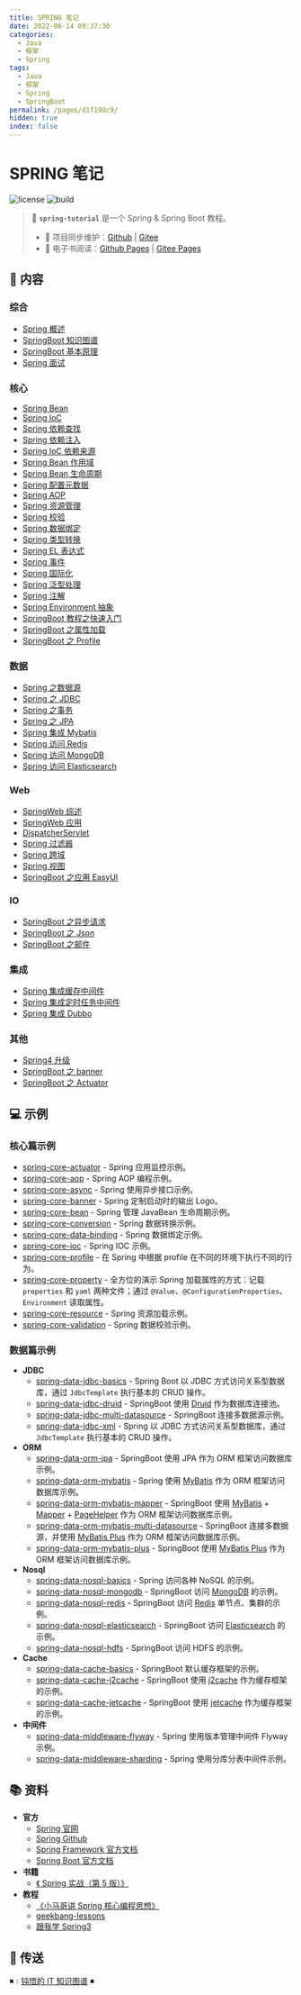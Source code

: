 ```yaml
---
title: SPRING 笔记
date: 2022-06-14 09:37:30
categories:
  - Java
  - 框架
  - Spring
tags:
  - Java
  - 框架
  - Spring
  - SpringBoot
permalink: /pages/d1f190c9/
hidden: true
index: false
---
```


# SPRING 笔记

![license](https://badgen.net/github/license/dunwu/spring-tutorial)
![build](https://travis-ci.com/dunwu/spring-tutorial.svg?branch=master)

> 🍃 **`spring-tutorial`** 是一个 Spring & Spring Boot 教程。
>
> - 🔁 项目同步维护：[Github](https://github.com/dunwu/spring-tutorial/) | [Gitee](https://gitee.com/turnon/spring-tutorial/)
> - 📖 电子书阅读：[Github Pages](https://dunwu.github.io/spring-tutorial/) | [Gitee Pages](http://turnon.gitee.io/spring-tutorial/)

## 📖 内容

### 综合

- [Spring 概述](Spring综合/Spring概述.md)
- [SpringBoot 知识图谱](Spring综合/SpringBoot知识图谱.md)
- [SpringBoot 基本原理](Spring综合/SpringBoot基本原理.md)
- [Spring 面试](Spring面试.md)

### 核心

- [Spring Bean](Spring核心/SpringBean.md)
- [Spring IoC](Spring核心/SpringIoC.md)
- [Spring 依赖查找](Spring核心/Spring依赖查找.md)
- [Spring 依赖注入](Spring核心/Spring依赖注入.md)
- [Spring IoC 依赖来源](Spring核心/SpringIoC依赖来源.md)
- [Spring Bean 作用域](Spring核心/SpringBean作用域.md)
- [Spring Bean 生命周期](Spring核心/SpringBean生命周期.md)
- [Spring 配置元数据](Spring核心/Spring配置元数据.md)
- [Spring AOP](Spring核心/SpringAop.md)
- [Spring 资源管理](Spring核心/Spring资源管理.md)
- [Spring 校验](Spring核心/Spring校验.md)
- [Spring 数据绑定](Spring核心/Spring数据绑定.md)
- [Spring 类型转换](Spring核心/Spring类型转换.md)
- [Spring EL 表达式](Spring核心/SpringEL.md)
- [Spring 事件](Spring核心/Spring事件.md)
- [Spring 国际化](Spring核心/Spring国际化.md)
- [Spring 泛型处理](Spring核心/Spring泛型处理.md)
- [Spring 注解](Spring核心/Spring注解.md)
- [Spring Environment 抽象](Spring核心/SpringEnvironment抽象.md)
- [SpringBoot 教程之快速入门](Spring核心/SpringBoot之快速入门.md)
- [SpringBoot 之属性加载](Spring核心/SpringBoot之属性加载.md)
- [SpringBoot 之 Profile](Spring核心/SpringBoot之Profile.md)

### 数据

- [Spring 之数据源](Spring数据/Spring之数据源.md)
- [Spring 之 JDBC](Spring数据/Spring之JDBC.md)
- [Spring 之事务](Spring数据/Spring之事务.md)
- [Spring 之 JPA](Spring数据/Spring之JPA.md)
- [Spring 集成 Mybatis](Spring数据/Spring集成Mybatis.md)
- [Spring 访问 Redis](Spring数据/Spring访问Redis.md)
- [Spring 访问 MongoDB](Spring数据/Spring访问MongoDB.md)
- [Spring 访问 Elasticsearch](Spring数据/Spring访问Elasticsearch.md)

### Web

- [SpringWeb 综述](SpringWeb/SpringWeb综述.md)
- [SpringWeb 应用](SpringWeb/SpringWeb应用.md)
- [DispatcherServlet](SpringWeb/DispatcherServlet.md)
- [Spring 过滤器](SpringWeb/Spring过滤器.md)
- [Spring 跨域](SpringWeb/Spring跨域.md)
- [Spring 视图](SpringWeb/Spring视图.md)
- [SpringBoot 之应用 EasyUI](SpringWeb/SpringBoot之应用EasyUI.md)

### IO

- [SpringBoot 之异步请求](SpringIO/SpringBoot之异步请求.md)
- [SpringBoot 之 Json](SpringIO/SpringBoot之Json.md)
- [SpringBoot 之邮件](SpringIO/SpringBoot之邮件.md)

### 集成

- [Spring 集成缓存中间件](Spring集成/Spring集成缓存.md)
- [Spring 集成定时任务中间件](Spring集成/Spring集成调度器.md)
- [Spring 集成 Dubbo](Spring集成/Spring集成Dubbo.md)

### 其他

- [Spring4 升级](Spring其他/Spring4升级.md)
- [SpringBoot 之 banner](Spring其他/SpringBoot之banner.md)
- [SpringBoot 之 Actuator](Spring其他/SpringBoot之Actuator.md)

## 💻 示例

### 核心篇示例

- [spring-core-actuator](https://github.com/dunwu/spring-tutorial/tree/master/codes/core/actuator) - Spring 应用监控示例。
- [spring-core-aop](https://github.com/dunwu/spring-tutorial/tree/master/codes/core/aop) - Spring AOP 编程示例。
- [spring-core-async](https://github.com/dunwu/spring-tutorial/tree/master/codes/core/async) - Spring 使用异步接口示例。
- [spring-core-banner](https://github.com/dunwu/spring-tutorial/tree/master/codes/core/banner) - Spring 定制启动时的输出 Logo。
- [spring-core-bean](https://github.com/dunwu/spring-tutorial/tree/master/codes/core/bean) - Spring 管理 JavaBean 生命周期示例。
- [spring-core-conversion](https://github.com/dunwu/spring-tutorial/tree/master/codes/core/conversion) - Spring 数据转换示例。
- [spring-core-data-binding](https://github.com/dunwu/spring-tutorial/tree/master/codes/core/data-binding) - Spring 数据绑定示例。
- [spring-core-ioc](https://github.com/dunwu/spring-tutorial/tree/master/codes/core/ioc) - Spring IOC 示例。
- [spring-core-profile](https://github.com/dunwu/spring-tutorial/tree/master/codes/core/profile) - 在 Spring 中根据 profile 在不同的环境下执行不同的行为。
- [spring-core-property](https://github.com/dunwu/spring-tutorial/tree/master/codes/core/property) - 全方位的演示 Spring 加载属性的方式：记载 `properties` 和 `yaml` 两种文件；通过 `@Value`、`@ConfigurationProperties`、`Environment` 读取属性。
- [spring-core-resource](https://github.com/dunwu/spring-tutorial/tree/master/codes/core/resource) - Spring 资源加载示例。
- [spring-core-validation](https://github.com/dunwu/spring-tutorial/tree/master/codes/core/validation) - Spring 数据校验示例。

### 数据篇示例

- **JDBC**
  - [spring-data-jdbc-basics](https://github.com/dunwu/spring-tutorial/tree/master/codes/data/jdbc/basics) - Spring Boot 以 JDBC 方式访问关系型数据库，通过 `JdbcTemplate` 执行基本的 CRUD 操作。
  - [spring-data-jdbc-druid](https://github.com/dunwu/spring-tutorial/tree/master/codes/data/jdbc/druid) - SpringBoot 使用 [Druid](https://github.com/alibaba/druid) 作为数据库连接池。
  - [spring-data-jdbc-multi-datasource](https://github.com/dunwu/spring-tutorial/tree/master/codes/data/jdbc/multi-datasource) - SpringBoot 连接多数据源示例。
  - [spring-data-jdbc-xml](https://github.com/dunwu/spring-tutorial/tree/master/codes/data/jdbc/xml) - Spring 以 JDBC 方式访问关系型数据库，通过 `JdbcTemplate` 执行基本的 CRUD 操作。
- **ORM**
  - [spring-data-orm-jpa](https://github.com/dunwu/spring-tutorial/tree/master/codes/data/orm/jpa) - SpringBoot 使用 JPA 作为 ORM 框架访问数据库示例。
  - [spring-data-orm-mybatis](https://github.com/dunwu/spring-tutorial/tree/master/codes/data/orm/mybatis) - Spring 使用 [MyBatis](https://github.com/mybatis/mybatis-3) 作为 ORM 框架访问数据库示例。
  - [spring-data-orm-mybatis-mapper](https://github.com/dunwu/spring-tutorial/tree/master/codes/data/orm/mybatis-mapper) - SpringBoot 使用 [MyBatis](https://github.com/mybatis/mybatis-3) + [Mapper](https://github.com/abel533/Mapper) + [PageHelper](https://github.com/pagehelper/Mybatis-PageHelper) 作为 ORM 框架访问数据库示例。
  - [spring-data-orm-mybatis-multi-datasource](https://github.com/dunwu/spring-tutorial/tree/master/codes/data/orm/mybatis-multi-datasource) - SpringBoot 连接多数据源，并使用 [MyBatis Plus](https://github.com/baomidou/mybatis-plus) 作为 ORM 框架访问数据库示例。
  - [spring-data-orm-mybatis-plus](https://github.com/dunwu/spring-tutorial/tree/master/codes/data/orm/mybatis-plus) - SpringBoot 使用 [MyBatis Plus](https://github.com/baomidou/mybatis-plus) 作为 ORM 框架访问数据库示例。
- **Nosql**
  - [spring-data-nosql-basics](https://github.com/dunwu/spring-tutorial/tree/master/codes/data/nosql/basics) - Spring 访问各种 NoSQL 的示例。
  - [spring-data-nosql-mongodb](https://github.com/dunwu/spring-tutorial/tree/master/codes/data/nosql/mongodb) - SpringBoot 访问 [MongoDB](https://www.mongodb.com/) 的示例。
  - [spring-data-nosql-redis](https://github.com/dunwu/spring-tutorial/tree/master/codes/data/nosql/redis) - SpringBoot 访问 [Redis](https://redis.io/) 单节点、集群的示例。
  - [spring-data-nosql-elasticsearch](https://github.com/dunwu/spring-tutorial/tree/master/codes/data/nosql/elasticsearch) - SpringBoot 访问 [Elasticsearch](https://www.elastic.co/guide/index.html) 的示例。
  - [spring-data-nosql-hdfs](https://github.com/dunwu/spring-tutorial/tree/master/codes/data/nosql/hdfs) - SpringBoot 访问 HDFS 的示例。
- **Cache**
  - [spring-data-cache-basics](https://github.com/dunwu/spring-tutorial/tree/master/codes/data/cache/basics) - SpringBoot 默认缓存框架的示例。
  - [spring-data-cache-j2cache](https://github.com/dunwu/spring-tutorial/tree/master/codes/data/cache/j2cache) - SpringBoot 使用 [j2cache](https://gitee.com/ld/J2Cache) 作为缓存框架的示例。
  - [spring-data-cache-jetcache](https://github.com/dunwu/spring-tutorial/tree/master/codes/data/cache/jetcache) - SpringBoot 使用 [jetcache](https://github.com/alibaba/jetcache) 作为缓存框架的示例。
- **中间件**
  - [spring-data-middleware-flyway](https://github.com/dunwu/spring-tutorial/tree/master/codes/data/middleware/flyway) - Spring 使用版本管理中间件 Flyway 示例。
  - [spring-data-middleware-sharding](https://github.com/dunwu/spring-tutorial/tree/master/codes/data/middleware/sharding) - Spring 使用分库分表中间件示例。

## 📚 资料

- **官方**
  - [Spring 官网](https://spring.io/)
  - [Spring Github](https://github.com/spring-projects/spring-framework)
  - [Spring Framework 官方文档](https://docs.spring.io/spring-framework/docs/current/spring-framework-reference/index.html)
  - [Spring Boot 官方文档](https://docs.spring.io/spring-boot/docs/current/reference/html/data.html)
- **书籍**
  - [《 Spring 实战（第 5 版）》](https://book.douban.com/subject/34949443/)
- **教程**
  - [《小马哥讲 Spring 核心编程思想》](https://time.geekbang.org/course/intro/265)
  - [geekbang-lessons](https://github.com/geektime-geekbang/geekbang-lessons)
  - [跟我学 Spring3](http://jinnianshilongnian.iteye.com/blog/1482071)

## 🚪 传送

◾ 💧 [钝悟的 IT 知识图谱](https://dunwu.github.io/waterdrop/) ◾